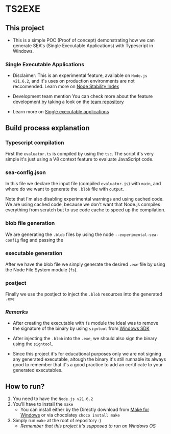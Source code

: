 # TS2EXE

## This project
* This is a simple POC (Proof of concept) demonstrating how we can generate SEA's (Single Executable Applications) with Typescript in Windows.

### Single Executable Applications
* Disclaimer:
    This is an experimental feature, available on `Node.js v21.6.2`, and it's uses on production environments are not reccomended. Learn more on [Node Stability Index](https://nodejs.org/api/documentation.html#stability-index)

* Development team mention
    You can check more about the feature development by taking a look on the [team repository](https://github.com/nodejs/single-executable)

* Learn more on [Single executable applications](https://nodejs.org/api/single-executable-applications.html)

## Build process explanation

### Typescript compilation
First the `evaluator.ts` is compiled by using the `tsc`. The script it's very simple it's just using a V8 context feature to evaluate JavaScript code.

### sea-config.json
In this file we declare the input file (compiled `evaluator.js`) with `main`, and where do we want to generate the `.blob` file with `output`.

Note that I'm also disabling experimental warnings and using cached code.
We are using cached code, because we don't want that Node.js compiles everything from scratch but to use code cache to speed up the compilation. 

### blob file generation
We are generating the `.blob` files by using the node `--experimental-sea-config` flag and passing the 

### executable generation
After we have the blob file we simply generate the desired `.exe` file by using the Node File System module (`fs`).

### postject
Finally we use the postject to inject the `.blob` resources into the generated `.exe`

### *Remarks*
* After creating the executable with `fs` module the ideal was to remove the signature of the binary by using `signtool` from [Windows SDK](https://developer.microsoft.com/en-us/windows/downloads/windows-sdk/)

* After injecting the `.blob` into the `.exe`, we should also sign the binary using the `signtool`.

* Since this project it's for educational purposes only we are not signing any generated executable, altough the binary it's still runnable its always good to remember that it's a good practice to add an certificate to your generated executables.


## How to run?
1. You need to have the `Node.js v21.6.2`
2. You'll have to install the `make`
    * You can install either by the Directly download from [Make for Windows](https://gnuwin32.sourceforge.net/packages/make.htm) or via chocolatey `choco install make`
3. Simply run `make` at the root of repository :) 
    * _Remember that this project it's supposed to run on Windows OS_